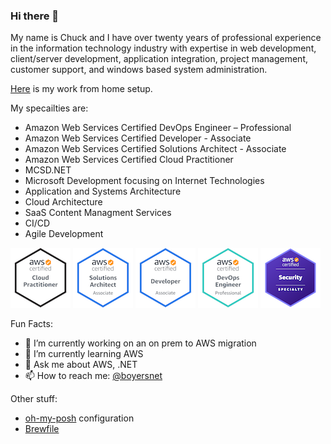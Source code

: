 ### Hi there 👋

My name is Chuck and I have over twenty years of professional experience in the information technology industry with expertise in web development, client/server development, application integration, project management, customer support, and windows based system administration.

[Here](https://github.com/boyersnet/boyersnet/blob/main/work-from-home.md) is my work from home setup.

My specailties are:

- Amazon Web Services Certified DevOps Engineer – Professional
- Amazon Web Services Certified Developer - Associate
- Amazon Web Services Certified Solutions Architect - Associate
- Amazon Web Services Certified Cloud Practitioner
- MCSD.NET
- Microsoft Development focusing on Internet Technologies
- Application and Systems Architecture
- Cloud Architecture
- SaaS Content Managment Services
- CI/CD
- Agile Development

[![Amazon Certified Cloud Practitioner](images/certifications/aws-certified-cloud-practitioner.png)](https://www.youracclaim.com/badges/7e13f534-efbe-45e6-829d-47676e320c7c/public_url)
[![Amazon Certified Solutions Architect Associate](images/certifications/aws-certified-solutions-architect-associate.png)](https://www.credly.com/badges/fdaaa13d-3ad2-4f69-a3fd-29114df70a0b/public_url)
[![Amazon Certified Developer Associate](images/certifications/aws-certified-developer-associate.png)](https://www.credly.com/badges/d59d3e90-5a72-4b33-a9f5-fef8facb3a21/public_url)
[![Amazon Certified DevOps Engineer Professional](images/certifications/aws-certified-devops-engineer-professional.png)](https://www.youracclaim.com/badges/c0f9ed4b-9909-4d2e-a5a4-991edd350816/public_url)
[![Amazon Certified Security Specialty](images/certifications/aws-certified-security-specialty.png)](https://www.credly.com/badges/dee0e8da-aeaf-428d-9f78-f058b50370b9/public_url)

Fun Facts:

- 🔭 I’m currently working on an on prem to AWS migration
- 🌱 I’m currently learning AWS
- 💬 Ask me about AWS, .NET
- 📫 How to reach me: [@boyersnet](https://twitter.com/boyersnet)

Other stuff:

- [oh-my-posh](oh-my-posh.md) configuration
- [Brewfile](brewfile.md)
